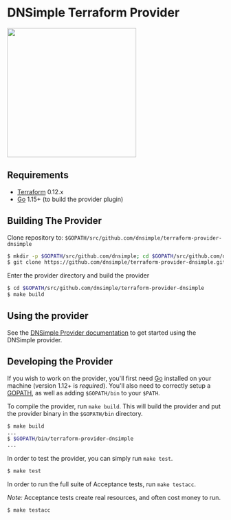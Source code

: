 DNSimple Terraform Provider
===========================

<img src="https://upload.wikimedia.org/wikipedia/commons/thumb/0/04/Terraform_Logo.svg/512px-Terraform_Logo.svg.png" width="300px">


Requirements
------------

- [Terraform](https://www.terraform.io/downloads.html) 0.12.x
- [Go](https://golang.org/doc/install) 1.15+ (to build the provider plugin)

Building The Provider
---------------------

Clone repository to: `$GOPATH/src/github.com/dnsimple/terraform-provider-dnsimple`

```sh
$ mkdir -p $GOPATH/src/github.com/dnsimple; cd $GOPATH/src/github.com/dnsimple
$ git clone https://github.com/dnsimple/terraform-provider-dnsimple.git
```

Enter the provider directory and build the provider

```sh
$ cd $GOPATH/src/github.com/dnsimple/terraform-provider-dnsimple
$ make build
```

Using the provider
----------------------

See the [DNSimple Provider documentation](https://www.terraform.io/docs/providers/dnsimple/index.html) to get started using the DNSimple provider.

Developing the Provider
---------------------------

If you wish to work on the provider, you'll first need [Go](http://www.golang.org) installed on your machine (version 1.12+ is *required*). You'll also need to correctly setup a [GOPATH](http://golang.org/doc/code.html#GOPATH), as well as adding `$GOPATH/bin` to your `$PATH`.

To compile the provider, run `make build`. This will build the provider and put the provider binary in the `$GOPATH/bin` directory.

```sh
$ make build
...
$ $GOPATH/bin/terraform-provider-dnsimple
...
```

In order to test the provider, you can simply run `make test`.

```sh
$ make test
```

In order to run the full suite of Acceptance tests, run `make testacc`.

*Note:* Acceptance tests create real resources, and often cost money to run.

```sh
$ make testacc
```
